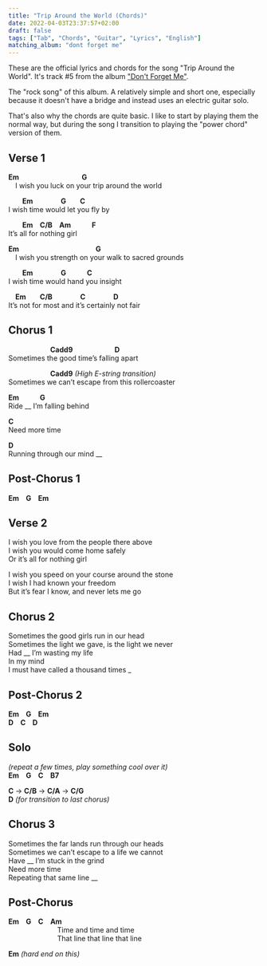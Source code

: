 ```yaml
---
title: "Trip Around the World (Chords)"
date: 2022-04-03T23:37:57+02:00
draft: false
tags: ["Tab", "Chords", "Guitar", "Lyrics", "English"]
matching_album: "dont forget me"
---
```


These are the official lyrics and chords for the song "Trip Around the World". It's track #5 from the album ["Don't Forget Me"](/albums/dont-forget-me).

The "rock song" of this album. A relatively simple and short one, especially because it doesn't have a bridge and instead uses an electric guitar solo.

That's also why the chords are quite basic. I like to start by playing them the normal way, but during the song I transition to playing the "power chord" version of them.

## Verse 1
**Em**&emsp;&emsp;&emsp;&emsp;&emsp;&emsp;&emsp;&emsp;&emsp;**G**  
&emsp;I wish you luck on your trip around the world

&emsp;&emsp;**Em**&emsp;&emsp;&emsp;&emsp;**G**&emsp;&emsp;**C**  
I wish time would let you fly by

&emsp;&emsp;**Em**&emsp;**C/B**&emsp;**Am**&emsp;&emsp;&emsp;**F**&emsp;  
It’s all for nothing girl

**Em**&emsp;&emsp;&emsp;&emsp;&emsp;&emsp;&emsp;&emsp;&emsp;&emsp;&emsp;**G**  
&emsp;I wish you strength on your walk to sacred grounds

&emsp;&emsp;**Em**&emsp;&emsp;&emsp;&emsp;**G**&emsp;&emsp;&emsp;**C**  
I wish time would hand you insight

&emsp;**Em**&emsp;&emsp;**C/B**&emsp;&emsp;&emsp;&emsp;**C**&emsp;&emsp;&emsp;&emsp;**D**  
It’s not for most and it’s certainly not fair

## Chorus 1
&emsp;&emsp;&emsp;&emsp;&emsp;&emsp;**Cadd9**&emsp;&emsp;&emsp;&emsp;&emsp;&emsp;**D**  
Sometimes the good time’s falling apart

&emsp;&emsp;&emsp;&emsp;&emsp;&emsp;**Cadd9** _(High E-string transition)_  
Sometimes we can’t escape from this rollercoaster

**Em**&emsp;&emsp;&emsp;**G**  
Ride __ I’m falling behind

**C**  
Need more time

**D**  
Running through our mind __

## Post-Chorus 1
**Em**&emsp;**G**&emsp;**Em**

## Verse 2
I wish you love from the people there above  
I wish you would come home safely  
Or it’s all for nothing girl  

I wish you speed on your course around the stone  
I wish I had known your freedom  
But it’s fear I know, and never lets me go

## Chorus 2
Sometimes the good girls run in our head  
Sometimes the light we gave, is the light we never  
Had __ 	I’m wasting my life  
In my mind  
I must have called a thousand times _  

## Post-Chorus 2
**Em**&emsp;**G**&emsp;**Em**  
**D**&emsp;**C**&emsp;**D**

## Solo 
_(repeat a few times, play something cool over it)_  
**Em**&emsp;**G**&emsp;**C**&emsp;**B7**

**C** -> **C/B** -> **C/A** -> **C/G**   
**D** _(for transition to last chorus)_

## Chorus 3
Sometimes the far lands run through our heads  
Sometimes we can’t escape to a life we cannot  
Have __ 	I’m stuck in the grind  
Need more time  
Repeating that same line __  

## Post-Chorus
**Em**&emsp;**G**&emsp;**C**&emsp;**Am**  
&emsp;&emsp;&emsp;&emsp;&emsp;&emsp;&emsp;Time and time and time  
&emsp;&emsp;&emsp;&emsp;&emsp;&emsp;&emsp;That line that line that line  

**Em** _(hard end on this)_
